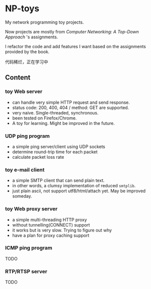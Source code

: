 # NP-toys

My network programming toy projects.

Now projects are mostly from _Computer Networking: A Top-Down Approach_ 's assignments.

I refactor the code and add features I want based on the assignments provided by the book.

代码稀烂，正在学习中

## Content

### toy Web server

- can handle very simple HTTP request and send response.
- status code: 200, 400, 404 / method: GET are supported.
- very naive. Single-threaded, synchronous.
- been tested on Firefox/Chrome.
- A toy for learning. Might be improved in the future.

### UDP ping program

- a simple ping server/client using UDP sockets
- determine round-trip time for each packet
- calculate packet loss rate

### toy e-mail client

- a simple SMTP client that can send plain text.
- in other words, a clumsy implementation of reduced `smtplib`.
- just plain ascii, not support utf8/html/attach yet. May be improved someday.

### toy Web proxy server

- a simple multi-threading HTTP proxy
- without tunnelling(CONNECT) support
- it works but is very slow. Trying to figure out why
- have a plan for proxy caching support

### ICMP ping program

TODO

### RTP/RTSP server

TODO


